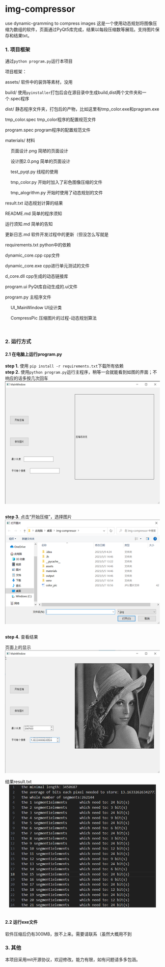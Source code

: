 # img-compressor
use dynamic-gramming to compress images
这是一个使用动态规划将图像压缩为数组的软件，页面通过PyQt5库完成，结果以每段压缩数等展现。支持图片保存和结果txt。

### 1. 项目框架
通过`python program.py`运行本项目


项目框架：

assets/ 软件中的装饰等素材，没用

build/ 使用`pyinstaller`打包后会在源目录中生成build,dist两个文件夹和一个.spec程序

dist/ 静态程序文件夹，打包后的产物，比如这里有tmp_color.exe和pragram.exe

tmp_color.spec tmp_color程序的配置规范文件

program.spec program程序的配置规范文件

materials/ 材料

&emsp; 页面设计.png 简陋的页面设计

&emsp; 设计图2.0.png 简单的页面设计

&emsp; test_pyqt.py 线程的使用

&emsp; tmp_color.py 开始时加入了彩色图像压缩的文件

&emsp; tmp_alogrithm.py 开始时使用了动态规划的文件

result.txt 动态规划计算的结果

README.md 简单的程序须知

运行须知.md 简单的告知

更新日志.md 软件开发过程中的更新（但没怎么写就是

requirements.txt python中的依赖

dynamic_core.cpp cpp文件

dynamic_core.exe cpp进行单元测试的文件

d_core.dll cpp生成的动态链接库

program.ui PyQt库自动生成的.ui文件

program.py 主程序文件

&emsp; UI_MainWindow UI设计类

&emsp; CompressPic 压缩图片的过程-动态规划算法

<br>

### 2. 运行方式
#### 2.1 在电脑上运行program.py
**step 1.** 使用 `pip install -r requirements.txt`下载所有依赖<br>
**step 2.** 使用`python program.py`运行主程序，稍等一会就能看到如图的界面；不响应的话多按几次回车<br>
<img src="./screenshots/input.png" style="height: 400px; display: block; margin: 0 auto;"><br>

**step 3.** 点击“开始压缩”，选择图片
<img src="./screenshots/choosePic.png" style="height: 340px; display: block; margin: 0 auto;"><br>

**step 4.** 查看结果<br>

页面上的显示<br>
<img src="./screenshots/output.png" style="height: 400px; display: block; margin: 0 auto;"><br>
结果result.txt<br>
<img src="./screenshots/txtRes.png" style="height: 400px; display: block; margin: 0 auto;"><br>

#### 2.2 运行exe文件
软件压缩后仍有300MB，放不上来。需要请联系（虽然大概用不到

### 3. 其他
本项目采用mit开源协议，欢迎修改。能力有限，如有问题请多多包涵。